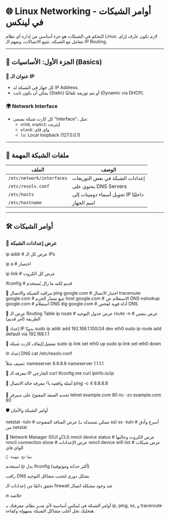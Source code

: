<div dir="ltr">

# 🌐 Linux Networking - أوامر الشبكات في لينكس

التحكم في الشبكات هو جزء أساسي من إدارة أي نظام Linux. لازم تكون عارف إزاي تتعامل مع الشبكة، تتتبع الاتصالات، وتفهم الـ IP Routing.

---

## 🧠 الجزء الأول: الأساسيات (Basics)

### 🔌 عنوان الـ IP
- كل جهاز في الشبكة له IP Address.
- يمكن أن يكون ثابت (Static) أو يتم توزيعه تلقائيًا (Dynamic via DHCP).

### 🌍 Network Interface
- كل كارت شبكة يسمى "Interface"، مثل:
  - `eth0`, `enp0s3`: إيثرنت
  - `wlan0`: واي فاي
  - `lo`: Local loopback (127.0.0.1)

---

## 🧾 ملفات الشبكة المهمة

| الملف | الوصف |
|-------|--------|
| `/etc/network/interfaces` | إعدادات الشبكة في بعض التوزيعات |
| `/etc/resolv.conf` | يحتوي على DNS Servers |
| `/etc/hosts` | تحويل أسماء دومينات إلى IP داخليًا |
| `/etc/hostname` | اسم الجهاز |

---

## 🛠️ أوامر الشبكات

### 📡 عرض إعدادات الشبكة


ip addr        # عرض كل الـ IPs

ip a           # اختصار

ip link        # عرض كل الكروت


ifconfig       # قديم لكنه ما زال يُستخدم

📶 مراقبة الشبكة والاتصال
ping google.com           # اختبار الاتصال
traceroute google.com     # تتبع مسار الحزم
host google.com           # الاستعلام عن DNS
nslookup google.com       # استعلام DNS
dig google.com            # أداة قوية لفحص DNS

📶 عرض الـ Routing Table
ip route       # عرض جدول التوجيه
route -n       # عرض بنفس الطريقة (أمر قديم)

🔄 إعداد IP يدويًا
sudo ip addr add 192.168.1.100/24 dev eth0
sudo ip route add default via 192.168.1.1

🔗 تشغيل/إيقاف كارت شبكة
sudo ip link set eth0 up
sudo ip link set eth0 down

🌐 إعداد DNS
cat /etc/resolv.conf

تضيف مثلاً:
nameserver 8.8.8.8
nameserver 1.1.1.1

🧪 معرفة الـ IP الخارجي
curl ifconfig.me
curl ipinfo.io/ip

🧪 أمثلة واقعية
🔍 معرفة حالة الاتصال
ping -c 4 8.8.8.8

📡 تحديد المنفذ المفتوح على سيرفر
telnet example.com 80
nc -zv example.com 80

🛡️ أوامر الشبكة والأمان

netstat -tuln        # عرض المنافذ المفتوحة (ممكن تستبدله بـ ss)
ss -tuln             # أسرع وأدق من netstat

🔧 Network Manager (GUI وCLI)
nmcli device status         # عرض الكروت وحالتها
nmcli connection show       # عرض الإعدادات
nmcli device wifi list      # عرض شبكات الواي فاي

	📌 نصائح مهمة
استخدم ip بدل ifconfig (أكثر حداثة وموثوقية)

راقب DNS بشكل دوري لتجنب مشاكل التوجيه

تحقق دائمًا من إعدادات الـ firewall عند وجود مشكلة اتصال

🔚 خلاصة

أوامر الشبكة في لينكس أساسية لأي مدير نظام. معرفتك بـ ip, ping, ss, و traceroute هتخليك تحل أغلب مشاكل الشبكة بسهولة وكفاءة.


